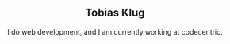 <h2 align="center">Tobias Klug</h2>
<p align="center">I do web development, and I am currently working at codecentric.</p>

